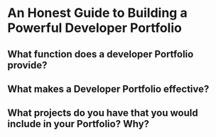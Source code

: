 # An Honest Guide to Building a Powerful Developer Portfolio
## What function does a developer Portfolio provide?

## What makes a Developer Portfolio effective?

## What projects do you have that you would include in your Portfolio? Why?